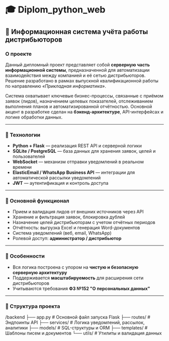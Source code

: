 # 🎓 Diplom_python_web

## 📌 Информационная система учёта работы дистрибьюторов

### О проекте
Данный дипломный проект представляет собой **серверную часть информационной системы**, предназначенной для автоматизации взаимодействия между компанией и её сетью дистрибьюторов. Решение разработано в рамках выпускной квалификационной работы по направлению *«Прикладная информатика»*.

Система охватывает ключевые бизнес-процессы, связанные с приёмом заявок (лидов), назначением целевых показателей, отслеживанием выполнения планов и автоматизированной отчётностью. Основной акцент в разработке сделан на **бэкенд-архитектуре**, API-интерфейсах и логике обработки данных.

---

### 🔧 Технологии
- **Python + Flask** — реализация REST API и серверной логики  
- **SQLite / PostgreSQL** — база данных для хранения заявок, целей и пользователей  
- **WebSocket** — механизм отправки уведомлений в реальном времени  
- **ElasticEmail / WhatsApp Business API** — интеграции для автоматической рассылки уведомлений  
- **JWT** — аутентификация и контроль доступа  

---

### 🧩 Основной функционал
- Прием и валидация лидов от внешних источников через API  
- Хранение и фильтрация заявок, блокировка дублей  
- Назначение целей дистрибьюторам с учетом отчётных периодов  
- Отчётность: выгрузка Excel и генерация Word-документов  
- Система уведомлений (веб, email, WhatsApp)  
- Ролевой доступ: **администратор / дистрибьютор**  

---

### 📎 Особенности
- Вся логика построена с упором на **чистую и безопасную серверную архитектуру**
- Поддерживается **масштабируемость** для расширения сети дистрибьюторов
- Учитываются требования **ФЗ №152 "О персональных данных"**

---

### 📂 Структура проекта
/backend
├── app.py # Основной файл запуска Flask
├── routes/ # Эндпоинты API
├── services/ # Логика уведомлений, рассылок, аналитики
├── models/ # SQL-структуры и ORM
├── templates/ # Шаблоны писем и документов
└── utils/ # Утилиты и валидация данных

